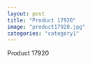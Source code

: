 ```yaml
---
layout: post
title: "Product 17920"
image: "product17920.jpg"
categories: "category1"
---
```

Product 17920
